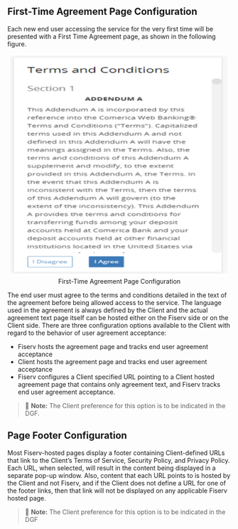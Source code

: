 ## First-Time Agreement Page Configuration

Each new end user accessing the service for the very first time will be presented with a First Time Agreement page, as shown in the following figure.

<center>

<img src="../../assets/images/First_Time_Aggreement.png" width="500" height="500"> <br/>
First-Time Agreement Page Configuration

</center>

The end user must agree to the terms and conditions detailed in the text of the agreement before being allowed access to the service. The language used in the agreement is always defined by the Client and the actual agreement text page itself can be hosted either on the Fiserv side or on the Client side. 
There are three configuration options available to the Client with regard to the behavior of user agreement acceptance:

<div class="card-body">
<ul>
<li>Fiserv hosts the agreement page and tracks end user agreement acceptance</li>
<li>Client hosts the agreement page and tracks end user agreement acceptance </li>
<li>Fiserv configures a Client specified URL pointing to a Client hosted agreement page that contains only agreement text, and Fiserv tracks end user agreement acceptance.</li>
</ul>
</div>

<!-- theme: info -->

> :memo: **Note:** The Client preference for this option is to be indicated in the DGF.

## Page Footer Configuration

Most Fiserv-hosted pages display a footer containing Client-defined URLs that link to the Client’s Terms of Service, Security Policy, and Privacy Policy. Each URL, when selected, will result in the content being displayed in a separate pop-up window. 
Also, content that each URL points to is hosted by the Client and not Fiserv, and if the Client does not define a URL for one of the footer links, then that link will not be displayed on any applicable Fiserv hosted page.

<!-- theme: info -->

> :memo: **Note:** The Client preference for this option is to be indicated in the DGF
